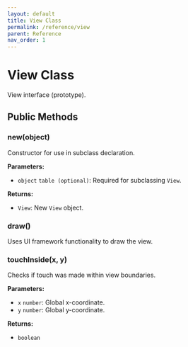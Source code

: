 ```yaml
---
layout: default
title: View Class
permalink: /reference/view
parent: Reference
nav_order: 1
---
```

# View Class

View interface (prototype).

## Public Methods

### new(object)

Constructor for use in subclass declaration.

**Parameters:**
- `object` `table (optional)`: Required for subclassing `View`.

**Returns:**
- `View`: New `View` object.

### draw()

Uses UI framework functionality to draw the view.

### touchInside(x, y)

Checks if touch was made within view boundaries.

**Parameters:**
- `x` `number`: Global x-coordinate.
- `y` `number`: Global y-coordinate.

**Returns:**
- `boolean`
